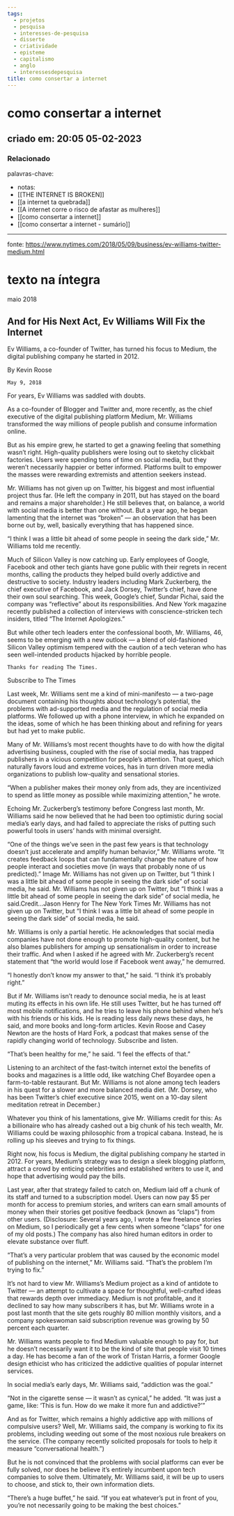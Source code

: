 ```yaml
---
tags:
  - projetos
  - pesquisa
  - interesses-de-pesquisa
  - disserte
  - criatividade
  - episteme
  - capitalismo
  - anglo
  - interessesdepesquisa
title: como consertar a internet
---
```

# como consertar a internet
## criado em: 20:05 05-02-2023

### Relacionado
palavras-chave: 
- notas: 
- [[THE INTERNET IS BROKEN]]
- [[a internet ta quebrada]]
- [[A internet corre o risco de afastar as mulheres]]
- [[como consertar a internet]]
- [[como consertar a internet  - sumário]]
---
fonte: https://www.nytimes.com/2018/05/09/business/ev-williams-twitter-medium.html

# texto na íntegra

maio 2018
## And for His Next Act, Ev Williams Will Fix the Internet


Ev Williams, a co-founder of Twitter, has turned his focus to Medium, the digital publishing company he started in 2012.

By Kevin Roose

    May 9, 2018

For years, Ev Williams was saddled with doubts.

As a co-founder of Blogger and Twitter and, more recently, as the chief executive of the digital publishing platform Medium, Mr. Williams transformed the way millions of people publish and consume information online.

But as his empire grew, he started to get a gnawing feeling that something wasn’t right. High-quality publishers were losing out to sketchy clickbait factories. Users were spending tons of time on social media, but they weren’t necessarily happier or better informed. Platforms built to empower the masses were rewarding extremists and attention seekers instead.

Mr. Williams has not given up on Twitter, his biggest and most influential project thus far. (He left the company in 2011, but has stayed on the board and remains a major shareholder.) He still believes that, on balance, a world with social media is better than one without. But a year ago, he began lamenting that the internet was “broken” — an observation that has been borne out by, well, basically everything that has happened since.

“I think I was a little bit ahead of some people in seeing the dark side,” Mr. Williams told me recently.

Much of Silicon Valley is now catching up. Early employees of Google, Facebook and other tech giants have gone public with their regrets in recent months, calling the products they helped build overly addictive and destructive to society. Industry leaders including Mark Zuckerberg, the chief executive of Facebook, and Jack Dorsey, Twitter’s chief, have done their own soul searching. This week, Google’s chief, Sundar Pichai, said the company was “reflective” about its responsibilities. And New York magazine recently published a collection of interviews with conscience-stricken tech insiders, titled “The Internet Apologizes.”

But while other tech leaders enter the confessional booth, Mr. Williams, 46, seems to be emerging with a new outlook — a blend of old-fashioned Silicon Valley optimism tempered with the caution of a tech veteran who has seen well-intended products hijacked by horrible people.

    Thanks for reading The Times.

Subscribe to The Times

Last week, Mr. Williams sent me a kind of mini-manifesto — a two-page document containing his thoughts about technology’s potential, the problems with ad-supported media and the regulation of social media platforms. We followed up with a phone interview, in which he expanded on the ideas, some of which he has been thinking about and refining for years but had yet to make public.

Many of Mr. Williams’s most recent thoughts have to do with how the digital advertising business, coupled with the rise of social media, has trapped publishers in a vicious competition for people’s attention. That quest, which naturally favors loud and extreme voices, has in turn driven more media organizations to publish low-quality and sensational stories.

“When a publisher makes their money only from ads, they are incentivized to spend as little money as possible while maximizing attention,” he wrote.

Echoing Mr. Zuckerberg’s testimony before Congress last month, Mr. Williams said he now believed that he had been too optimistic during social media’s early days, and had failed to appreciate the risks of putting such powerful tools in users’ hands with minimal oversight.

“One of the things we’ve seen in the past few years is that technology doesn’t just accelerate and amplify human behavior,” Mr. Williams wrote. “It creates feedback loops that can fundamentally change the nature of how people interact and societies move (in ways that probably none of us predicted).”
Image
Mr. Williams has not given up on Twitter, but “I think I was a little bit ahead of some people in seeing the dark side” of social media, he said.
Mr. Williams has not given up on Twitter, but “I think I was a little bit ahead of some people in seeing the dark side” of social media, he said.Credit...Jason Henry for The New York Times
Mr. Williams has not given up on Twitter, but “I think I was a little bit ahead of some people in seeing the dark side” of social media, he said.

Mr. Williams is only a partial heretic. He acknowledges that social media companies have not done enough to promote high-quality content, but he also blames publishers for amping up sensationalism in order to increase their traffic. And when I asked if he agreed with Mr. Zuckerberg’s recent statement that “the world would lose if Facebook went away,” he demurred.

“I honestly don’t know my answer to that,” he said. “I think it’s probably right.”

But if Mr. Williams isn’t ready to denounce social media, he is at least muting its effects in his own life. He still uses Twitter, but he has turned off most mobile notifications, and he tries to leave his phone behind when he’s with his friends or his kids. He is reading less daily news these days, he said, and more books and long-form articles.
Kevin Roose and Casey Newton are the hosts of Hard Fork, a podcast that makes sense of the rapidly changing world of technology. Subscribe and listen.

“That’s been healthy for me,” he said. “I feel the effects of that.”

Listening to an architect of the fast-twitch internet extol the benefits of books and magazines is a little odd, like watching Chef Boyardee open a farm-to-table restaurant. But Mr. Williams is not alone among tech leaders in his quest for a slower and more balanced media diet. (Mr. Dorsey, who has been Twitter’s chief executive since 2015, went on a 10-day silent meditation retreat in December.)

Whatever you think of his lamentations, give Mr. Williams credit for this: As a billionaire who has already cashed out a big chunk of his tech wealth, Mr. Williams could be waxing philosophic from a tropical cabana. Instead, he is rolling up his sleeves and trying to fix things.

Right now, his focus is Medium, the digital publishing company he started in 2012. For years, Medium’s strategy was to design a sleek blogging platform, attract a crowd by enticing celebrities and established writers to use it, and hope that advertising would pay the bills.

Last year, after that strategy failed to catch on, Medium laid off a chunk of its staff and turned to a subscription model. Users can now pay $5 per month for access to premium stories, and writers can earn small amounts of money when their stories get positive feedback (known as “claps”) from other users. (Disclosure: Several years ago, I wrote a few freelance stories on Medium, so I periodically get a few cents when someone “claps” for one of my old posts.) The company has also hired human editors in order to elevate substance over fluff.

“That’s a very particular problem that was caused by the economic model of publishing on the internet,” Mr. Williams said. “That’s the problem I’m trying to fix.”

It’s not hard to view Mr. Williams’s Medium project as a kind of antidote to Twitter — an attempt to cultivate a space for thoughtful, well-crafted ideas that rewards depth over immediacy. Medium is not profitable, and it declined to say how many subscribers it has, but Mr. Williams wrote in a post last month that the site gets roughly 80 million monthly visitors, and a company spokeswoman said subscription revenue was growing by 50 percent each quarter.

Mr. Williams wants people to find Medium valuable enough to pay for, but he doesn’t necessarily want it to be the kind of site that people visit 10 times a day. He has become a fan of the work of Tristan Harris, a former Google design ethicist who has criticized the addictive qualities of popular internet services.

In social media’s early days, Mr. Williams said, “addiction was the goal.”

“Not in the cigarette sense — it wasn’t as cynical,” he added. “It was just a game, like: ‘This is fun. How do we make it more fun and addictive?’”

And as for Twitter, which remains a highly addictive app with millions of compulsive users? Well, Mr. Williams said, the company is working to fix its problems, including weeding out some of the most noxious rule breakers on the service. (The company recently solicited proposals for tools to help it measure “conversational health.”)

But he is not convinced that the problems with social platforms can ever be fully solved, nor does he believe it’s entirely incumbent upon tech companies to solve them. Ultimately, Mr. Williams said, it will be up to users to choose, and stick to, their own information diets.

“There’s a huge buffet,” he said. “If you eat whatever’s put in front of you, you’re not necessarily going to be making the best choices.”